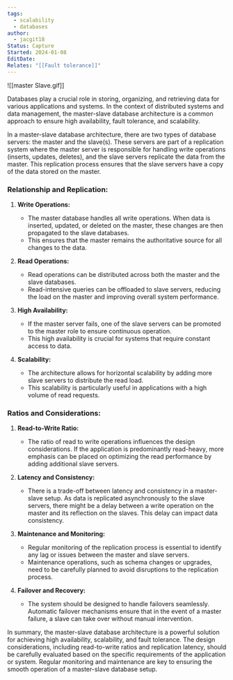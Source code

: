 ```yaml
---
tags:
  - scalability
  - databases
author:
  - jacgit18
Status: Capture
Started: 2024-01-08
EditDate: 
Relates: "[[Fault tolerance]]"
---
```

![[master Slave.gif]]

Databases play a crucial role in storing, organizing, and retrieving data for various applications and systems. In the context of distributed systems and data management, the master-slave database architecture is a common approach to ensure high availability, fault tolerance, and scalability.


In a master-slave database architecture, there are two types of database servers: the master and the slave(s). These servers are part of a replication system where the master server is responsible for handling write operations (inserts, updates, deletes), and the slave servers replicate the data from the master. This replication process ensures that the slave servers have a copy of the data stored on the master.

### Relationship and Replication:

1. **Write Operations:**
   - The master database handles all write operations. When data is inserted, updated, or deleted on the master, these changes are then propagated to the slave databases.
   - This ensures that the master remains the authoritative source for all changes to the data.

2. **Read Operations:**
   - Read operations can be distributed across both the master and the slave databases.
   - Read-intensive queries can be offloaded to slave servers, reducing the load on the master and improving overall system performance.

3. **High Availability:**
   - If the master server fails, one of the slave servers can be promoted to the master role to ensure continuous operation.
   - This high availability is crucial for systems that require constant access to data.

4. **Scalability:**
   - The architecture allows for horizontal scalability by adding more slave servers to distribute the read load.
   - This scalability is particularly useful in applications with a high volume of read requests.

### Ratios and Considerations:

1. **Read-to-Write Ratio:**
   - The ratio of read to write operations influences the design considerations. If the application is predominantly read-heavy, more emphasis can be placed on optimizing the read performance by adding additional slave servers.

2. **Latency and Consistency:**
   - There is a trade-off between latency and consistency in a master-slave setup. As data is replicated asynchronously to the slave servers, there might be a delay between a write operation on the master and its reflection on the slaves. This delay can impact data consistency.

3. **Maintenance and Monitoring:**
   - Regular monitoring of the replication process is essential to identify any lag or issues between the master and slave servers.
   - Maintenance operations, such as schema changes or upgrades, need to be carefully planned to avoid disruptions to the replication process.

4. **Failover and Recovery:**
   - The system should be designed to handle failovers seamlessly. Automatic failover mechanisms ensure that in the event of a master failure, a slave can take over without manual intervention.

In summary, the master-slave database architecture is a powerful solution for achieving high availability, scalability, and fault tolerance. The design considerations, including read-to-write ratios and replication latency, should be carefully evaluated based on the specific requirements of the application or system. Regular monitoring and maintenance are key to ensuring the smooth operation of a master-slave database setup.